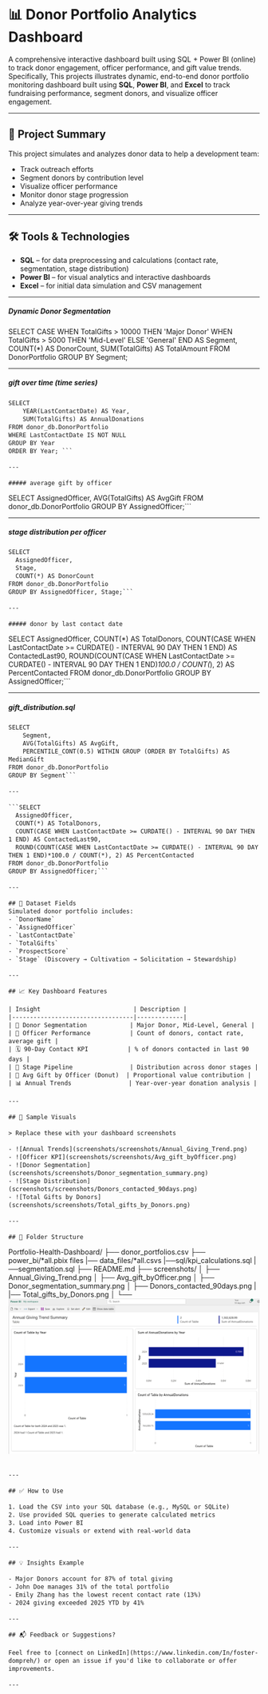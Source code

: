 
# 📊 Donor Portfolio Analytics Dashboard
A comprehensive interactive dashboard built using SQL + Power BI (online) to track donor engagement, officer performance, and gift value trends. Specifically, This projects illustrates dynamic, end-to-end donor portfolio monitoring dashboard built using **SQL**, **Power BI**, and **Excel** to track fundraising performance, segment donors, and visualize officer engagement.

---

## 🚀 Project Summary

This project simulates and analyzes donor data to help a development team:
- Track outreach efforts
- Segment donors by contribution level
- Visualize officer performance
- Monitor donor stage progression
- Analyze year-over-year giving trends

---

## 🛠️ Tools & Technologies
- **SQL** – for data preprocessing and calculations (contact rate, segmentation, stage distribution)
- **Power BI** – for visual analytics and interactive dashboards
- **Excel** – for initial data simulation and CSV management

---

##### Dynamic Donor Segmentation
SELECT
    CASE
        WHEN TotalGifts > 10000 THEN 'Major Donor'
        WHEN TotalGifts > 5000 THEN 'Mid-Level'
        ELSE 'General'
    END AS Segment,
    COUNT(*) AS DonorCount,
    SUM(TotalGifts) AS TotalAmount
FROM DonorPortfolio
GROUP BY Segment;

---

##### gift over time (time series)
```
SELECT 
    YEAR(LastContactDate) AS Year,
    SUM(TotalGifts) AS AnnualDonations
FROM donor_db.DonorPortfolio
WHERE LastContactDate IS NOT NULL
GROUP BY Year
ORDER BY Year; ```

---

##### average gift by officer
```
SELECT 
  AssignedOfficer,
  AVG(TotalGifts) AS AvgGift
FROM donor_db.DonorPortfolio
GROUP BY AssignedOfficer;```

---

##### stage distribution per officer

```
SELECT 
  AssignedOfficer,
  Stage,
  COUNT(*) AS DonorCount
FROM donor_db.DonorPortfolio
GROUP BY AssignedOfficer, Stage;```

---

##### donor by last contact date
```
SELECT 
  AssignedOfficer,
  COUNT(*) AS TotalDonors,
  COUNT(CASE WHEN LastContactDate >= CURDATE() - INTERVAL 90 DAY THEN 1 END) AS ContactedLast90,
  ROUND(COUNT(CASE WHEN LastContactDate >= CURDATE() - INTERVAL 90 DAY THEN 1 END)*100.0 / COUNT(*), 2) AS PercentContacted
FROM donor_db.DonorPortfolio
GROUP BY AssignedOfficer;```

---

##### gift_distribution.sql
```
SELECT 
    Segment,
    AVG(TotalGifts) AS AvgGift,
    PERCENTILE_CONT(0.5) WITHIN GROUP (ORDER BY TotalGifts) AS MedianGift
FROM donor_db.DonorPortfolio
GROUP BY Segment```

---

```SELECT 
  AssignedOfficer,
  COUNT(*) AS TotalDonors,
  COUNT(CASE WHEN LastContactDate >= CURDATE() - INTERVAL 90 DAY THEN 1 END) AS ContactedLast90,
  ROUND(COUNT(CASE WHEN LastContactDate >= CURDATE() - INTERVAL 90 DAY THEN 1 END)*100.0 / COUNT(*), 2) AS PercentContacted
FROM donor_db.DonorPortfolio
GROUP BY AssignedOfficer;```

---

## 📂 Dataset Fields
Simulated donor portfolio includes:
- `DonorName`
- `AssignedOfficer`
- `LastContactDate`
- `TotalGifts`
- `ProspectScore`
- `Stage` (Discovery → Cultivation → Solicitation → Stewardship)

---

## 📈 Key Dashboard Features

| Insight                          | Description |
|----------------------------------|-------------|
| 🎯 Donor Segmentation            | Major Donor, Mid-Level, General |
| 👤 Officer Performance           | Count of donors, contact rate, average gift |
| 🗓️ 90-Day Contact KPI           | % of donors contacted in last 90 days |
| 🔁 Stage Pipeline                | Distribution across donor stages |
| 🥧 Avg Gift by Officer (Donut)  | Proportional value contribution |
| 📊 Annual Trends                | Year-over-year donation analysis |

---

## 📸 Sample Visuals

> Replace these with your dashboard screenshots

- ![Annual Trends](screenshots/screenshots/Annual_Giving_Trend.png)
- ![Officer KPI](screenshots/screenshots/Avg_gift_byOfficer.png)
- ![Donor Segmentation](screenshots/screenshots/Donor_segmentation_summary.png)
- ![Stage Distribution](screenshots/screenshots/Donors_contacted_90days.png)
- ![Total Gifts by Donors](screenshots/screenshots/Total_gifts_by_Donors.png)

---

## 📁 Folder Structure

```
Portfolio-Health-Dashboard/
├── donor_portfolios.csv
├── power_bi/*all.pbix files
|── data_files/*all.csvs
|──sql/kpi_calculations.sql
   |──segmentation.sql
├── README.md
├── screenshots/
│   ├── Annual_Giving_Trend.png
│   ├── Avg_gift_byOfficer.png
│   ├── Donor_segmentation_summary.png
│   ├── Donors_contacted_90days.png
|   |── Total_gifts_by_Donors.png
│   └── ![annual_trend.png](screenshots/Annual_Giving_Trend.png)
```

---

## ✅ How to Use

1. Load the CSV into your SQL database (e.g., MySQL or SQLite)
2. Use provided SQL queries to generate calculated metrics
3. Load into Power BI
4. Customize visuals or extend with real-world data

---

## 💡 Insights Example

- Major Donors account for 87% of total giving
- John Doe manages 31% of the total portfolio
- Emily Zhang has the lowest recent contact rate (13%)
- 2024 giving exceeded 2025 YTD by 41%

---

## 📬 Feedback or Suggestions?

Feel free to [connect on LinkedIn](https://www.linkedin.com/In/foster-dompreh/) or open an issue if you'd like to collaborate or offer improvements.

---
